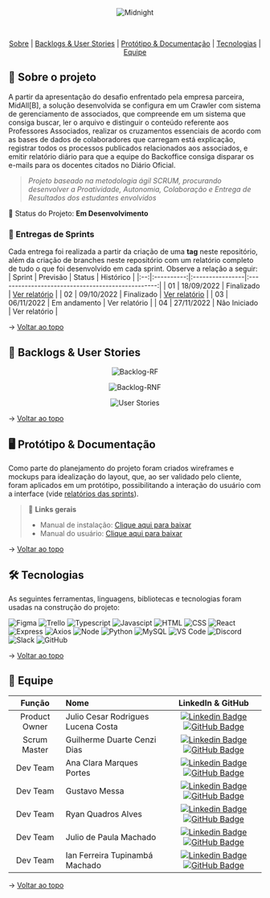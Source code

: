 <div align="center">
    
![Midnight](https://user-images.githubusercontent.com/79495727/186236948-b6e259f5-b2ba-44c6-844c-ffe2eb2b0fbf.png)
</div>
<br id="topo">
<p align="center">
    <a href="#sobre">Sobre</a>  |  
    <a href="#backlogs">Backlogs & User Stories</a>  |  
    <a href="#prototipo">Protótipo & Documentação</a>  |  
    <a href="#tecnologias">Tecnologias</a>  |  
    <a href="#equipe">Equipe</a>
</p>
   
<span id="sobre">

## :bookmark_tabs: Sobre o projeto
A partir da apresentação do desafio enfrentado pela empresa parceira, MidAll[B], a solução desenvolvida se configura em um Crawler com sistema de gerenciamento de associados, que compreende em um sistema que consiga buscar, ler o arquivo e distinguir o conteúdo referente aos Professores Associados, realizar os cruzamentos essenciais de acordo com as bases de dados de colaboradores que carregam está explicação, registrar todos os processos publicados relacionados aos associados, e emitir relatório diário para que a equipe do Backoffice consiga disparar os e-mails para os docentes citados no Diário Oficial.

> _Projeto baseado na metodologia ágil SCRUM, procurando desenvolver a Proatividade, Autonomia, Colaboração e Entrega de Resultados dos estudantes envolvidos_

:pushpin: Status do Projeto: **Em Desenvolvimento** <!-- :heavy_check_mark: -->

<span id="relato">


### 🏁 Entregas de Sprints

Cada entrega foi realizada a partir da criação de uma **tag** neste repositório, além da criação de branches neste repositório com um relatório completo de tudo o que foi desenvolvido em cada sprint. Observe a relação a seguir:
| Sprint | Previsão | Status | Histórico |
|:--:|:----------:|:----------------|:-------------------------------------------------:|
| 01 | 18/09/2022 |  Finalizado    | [Ver relatório](https://github.com/MidNight-Tecnology/API-MidAll-2022.2/tree/Sprint-1) |
| 02 | 09/10/2022 |  Finalizado    | [Ver relatório](https://github.com/MidNight-Tecnology/API-MidAll-2022.2/tree/Sprint-2) |
| 03 | 06/11/2022 |  Em andamento    | Ver relatório |
| 04 | 27/11/2022 |  Não Iniciado    | Ver relatório |

<!-- ### :clapper: Apresentação Final
Confira a seguir uma demonstraão das funcionalidades para cada tipo de usuário do sistema:
<details>
   <summary>Usuário comum</summary>
    <div align="center">
        <img src="https://user-images.githubusercontent.com/69374340/172084663-1e8ae95b-0c84-493c-b4ab-5cfcda5a4eb3.gif">
    </div>
</details>
<details>
   <summary>Usuário suporte</summary>
    <div align="center">
        <img src="https://user-images.githubusercontent.com/69374340/172084712-de2d2905-dc65-41af-97e8-f980eff5f2d1.gif">
    </div>
</details>
<details>
   <summary>Usuário administrador</summary>
    <div align="center">
        <img src="./usuario_administrador.gif">
    </div>
</details> -->
    
→ [Voltar ao topo](#topo)

<span id="backlogs">

## :dart: Backlogs & User Stories
    
<div align="center">

    
![Backlog-RF](https://user-images.githubusercontent.com/101107794/194463281-f6c59ab8-25bd-4210-8cd5-43993d3ff820.png)

![Backlog-RNF](https://user-images.githubusercontent.com/101107794/194463292-963943e1-41c1-4025-9cdc-e91e36929e7f.png)

![User Stories](https://user-images.githubusercontent.com/101107794/194787680-88f43932-5531-49c8-9cc0-9359cf1313cd.png)




</div>
  
→ [Voltar ao topo](#topo)

<span id="prototipo">

## :desktop_computer: Protótipo & Documentação
Como parte do planejamento do projeto foram criados wireframes e mockups para idealização do layout, que, ao ser validado pelo cliente, foram aplicados em um protótipo, possibilitando a interação do usuário com a interface (vide [relatórios das sprints](#relato)).
    

    
> 🔗 **Links gerais** <br>
> - Manual de instalação: [Clique aqui para baixar]()
> - Manual do usuário: [Clique aqui para baixar]()



    
→ [Voltar ao topo](#topo)

<span id="tecnologias">

## 🛠️ Tecnologias

As seguintes ferramentas, linguagens, bibliotecas e tecnologias foram usadas na construção do projeto:

<img src="https://img.shields.io/badge/Figma-CED4DA?style=for-the-badge&logo=figma&logoColor=DC143C" alt="Figma" /> 
<img src="https://img.shields.io/badge/Trello-CED4DA?style=for-the-badge&logo=trello&logoColor=blue" alt="Trello" /> 
<img src="https://img.shields.io/badge/TypeScript-CED4DA?style=for-the-badge&logo=typescript&logoColor=007ACC" alt="Typescript" />
<img src="https://img.shields.io/badge/Javascript-CED4DA?style=for-the-badge&logo=javascript&logoColor=yellow" alt="Javascipt" />
<img src="https://img.shields.io/badge/HTML5-CED4DA?style=for-the-badge&logo=html5&logoColor=E34F26" alt="HTML" /> 
<img src="https://img.shields.io/badge/CSS3-CED4DA?style=for-the-badge&logo=css3&logoColor=1572B6" alt="CSS" /> 	
<img src="https://img.shields.io/badge/React-CED4DA?style=for-the-badge&logo=react&logoColor=61DAFB" alt="React" />
<img src="https://img.shields.io/badge/Express-CED4DA?style=for-the-badge&logo=express&logoColor=blue" alt="Express" />
<img src="https://img.shields.io/badge/Axios-CED4DA?style=for-the-badge&logo=axios&logoColor=blue" alt="Axios" />
<img src="https://img.shields.io/badge/Node.js-CED4DA?style=for-the-badge&logo=nodedotjs&logoColor=339933" alt="Node" />  
<img src="https://img.shields.io/badge/Python-CED4DA?style=for-the-badge&logo=python&logoColor=yellow" alt="Python" />
<img src="https://img.shields.io/badge/MySQL-CED4DA?style=for-the-badge&logo=mysql&logoColor=black" alt="MySQL" />
<img src="https://img.shields.io/badge/VS_Code-CED4DA?style=for-the-badge&logo=visual%20studio%20code&logoColor=0078D4" alt="VS Code" /> 
<img src="https://img.shields.io/badge/Discord-CED4DA?style=for-the-badge&logo=discord&logoColor=7289DA" alt="Discord" />
<img src="https://img.shields.io/badge/Slack-CED4DA?style=for-the-badge&logo=slack&logoColor=black" alt="Slack" />
<img src="https://img.shields.io/badge/GitHub-CED4DA?style=for-the-badge&logo=github&logoColor=20232A" alt="GitHub" />  

    
→ [Voltar ao topo](#topo)

<span id="equipe">

## :busts_in_silhouette: Equipe

|    Função     | Nome                                  |                                                                                                                                                      LinkedIn & GitHub                                                                                                                                                      |
| :-----------: | :------------------------------------ | :-------------------------------------------------------------------------------------------------------------------------------------------------------------------------------------------------------------------------------------------------------------------------------------------------------------------------: |
| Product Owner | Julio Cesar Rodrigues Lucena Costa           |     [![Linkedin Badge](https://img.shields.io/badge/Linkedin-blue?style=flat-square&logo=Linkedin&logoColor=white)](https://www.linkedin.com/in/julio-lucena-2001) [![GitHub Badge](https://img.shields.io/badge/GitHub-111217?style=flat-square&logo=github&logoColor=white)](https://github.com/JulioL2001)              |
| Scrum Master  | Guilherme Duarte Cenzi Dias |      [![Linkedin Badge](https://img.shields.io/badge/Linkedin-blue?style=flat-square&logo=Linkedin&logoColor=white)](https://www.linkedin.com/in/guilherme-duarte-cenzi-dias-9737621b6) [![GitHub Badge](https://img.shields.io/badge/GitHub-111217?style=flat-square&logo=github&logoColor=white)](https://github.com/Guilhermedcdias)     |
|   Dev Team    | Ana Clara Marques Portes               |         [![Linkedin Badge](https://img.shields.io/badge/Linkedin-blue?style=flat-square&logo=Linkedin&logoColor=white)]() [![GitHub Badge](https://img.shields.io/badge/GitHub-111217?style=flat-square&logo=github&logoColor=white)](https://github.com/AnaMarks)        |
|   Dev Team    | Gustavo Messa                   |         [![Linkedin Badge](https://img.shields.io/badge/Linkedin-blue?style=flat-square&logo=Linkedin&logoColor=white)](https://www.linkedin.com/in/gustavo-messa) [![GitHub Badge](https://img.shields.io/badge/GitHub-111217?style=flat-square&logo=github&logoColor=white)](https://github.com/gmessa)        |
|   Dev Team    | Ryan Quadros Alves                 |   [![Linkedin Badge](https://img.shields.io/badge/Linkedin-blue?style=flat-square&logo=Linkedin&logoColor=white)](https://www.linkedin.com/in/ryan-alves-661ba823b) [![GitHub Badge](https://img.shields.io/badge/GitHub-111217?style=flat-square&logo=github&logoColor=white)](https://github.com/XLryan246)   |
|   Dev Team    | Julio de Paula Machado       |           [![Linkedin Badge](https://img.shields.io/badge/Linkedin-blue?style=flat-square&logo=Linkedin&logoColor=white)]() [![GitHub Badge](https://img.shields.io/badge/GitHub-111217?style=flat-square&logo=github&logoColor=white)](https://github.com/JulioPm142)          |
|   Dev Team    | Ian Ferreira Tupinambá Machado       |        [![Linkedin Badge](https://img.shields.io/badge/Linkedin-blue?style=flat-square&logo=Linkedin&logoColor=white)](https://www.linkedin.com/in/itupii) [![GitHub Badge](https://img.shields.io/badge/GitHub-111217?style=flat-square&logo=github&logoColor=white)](https://github.com/itupii)            |


→ [Voltar ao topo](#topo)
